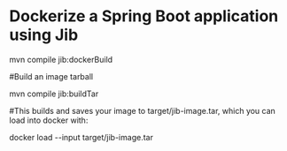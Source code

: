 # Dockerize a Spring Boot application using Jib

mvn compile jib:dockerBuild

#Build an image tarball

mvn compile jib:buildTar

#This builds and saves your image to target/jib-image.tar, which you can load into docker with:

docker load --input target/jib-image.tar